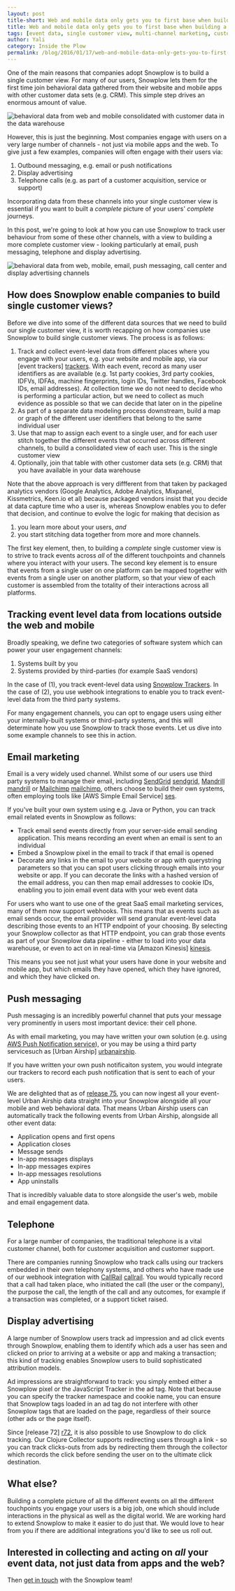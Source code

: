 ```yaml
---
layout: post
title-short: Web and mobile data only gets you to first base when building a single customer view
title: Web and mobile data only gets you to first base when building a single customer view
tags: [event data, single customer view, multi-channel marketing, customer journey mapping, optimizing customer journeys, email marketing, push messaging, display advertising, call center analytics]
author: Yali
category: Inside the Plow
permalink: /blog/2016/01/17/web-and-mobile-data-only-gets-you-to-first-base-when-building-a-single-customer-view/
---
```


One of the main reasons that companies adopt Snowplow is to build a single customer view. For many of our users, Snowplow lets them for the first time join behavioral data gathered from their website and mobile apps with other customer data sets (e.g. CRM). This simple step drives an enormous amount of value.

![behavioral data from web and mobile consolidated with customer data in the data warehouse][diagram1]

However, this is just the beginning. Most companies engage with users on a very large number of channels - not just via mobile apps and the web. To give just a few examples, companies will often engage with their users via:

1. Outbound messaging, e.g. email or push notifications
2. Display advertising
3. Telephone calls (e.g. as part of a customer acquisition, service or support)

Incorporating data from these channels into your single customer view is essential if you want to built a *complete* picture of your users' *complete* journeys.

In this post, we're going to look at how you can use Snowplow to track user behaviour from some of these other channels, with a view to building a more complete customer view - looking particularly at email, push messaging, telephone and display advertising.

<!--more-->

![behavioral data from web, mobile, email, push messaging, call center and display advertising channels][diagram2]

## How does Snowplow enable companies to build single customer views?

Before we dive into some of the different data sources that we need to build our single customer view, it is worth recapping on how companies use Snowplow to build single customer views. The process is as follows:

1. Track and collect event-level data from different places where you engage with your users, e.g. your website and mobile app, via our [event trackers] [trackers]. With each event, record as many user identifiers as are available (e.g. 1st party cookies, 3rd party cookies, IDFVs, IDFAs, machine fingerprints, login IDs, Twitter handles, Facebook IDs, email addresses). At collection time we do not need to decide who is performing a particular action, but we need to collect as much evidence as possible so that we can decide that later on in the pipeline
2. As part of a separate data modeling process downstream, build a map or graph of the different user identifiers that belong to the same individual user
3. Use that map to assign each event to a single user, and for each user stitch together the different events that occurred across different channels, to build a consolidated view of each user. This is the single customer view
4. Optionally, join that table with other customer data sets (e.g. CRM) that you have available in your data warehouse

Note that the above approach is very diffferent from that taken by packaged analytics vendors (Google Analytics, Adobe Analytics, Mixpanel, Kissmetrics, Keen.io et al) because packaged vendors insist that you decide at data capture time who a user is, whereas Snowplow enables you to defer that decision, and continue to evolve the logic for making that decision as

1. you learn more about your users, *and*
2. you start stitching data together from more and more channels.

The first key element, then, to building a *complete* single customer view is to strive to track events across *all* of the different touchpoints and channels where you interact with your users. The second key element is to ensure that events from a single user on one platform can be mapped together with events from a single user on another platform, so that your view of each customer is assembled from the totality of their interactions across all platforms.

## Tracking event level data from locations outside the web and mobile

Broadly speaking, we define two categories of software system which can power your user engagement channels:

1. Systems built by you
2. Systems provided by third-parties (for example SaaS vendors)

In the case of (1), you track event-level data using [Snowplow Trackers][trackers]. In the case of (2), you use webhook integrations to enable you to track event-level data from the third party systems.

For many engagement channels, you can opt to engage users using either your internally-built systems or third-party systems, and this will determinate how you use Snowplow to track those events. Let us dive into some example channels to see this in action.

## Email marketing

Email is a very widely used channel. Whilst some of our users use third party systems to manage their email, including [SendGrid] [sendgrid], [Mandrill] [mandrill] or [Mailchimp] [mailchimp], others choose to build their own systems, often employing tools like [AWS Simple Email Service] [ses].

If you've built your own system using e.g. Java or Python, you can track email related events in Snowplow as follows:

* Track email send events directly from your server-side email sending application. This means recording an event when an email is sent to an individual
* Embed a Snowplow pixel in the email to track if that email is opened
* Decorate any links in the email to your website or app with querystring parameters so that you can spot users clicking through emails into your website or app. If you can decorate the links with a hashed version of the email address, you can then map email addresses to cookie IDs, enabling you to join email event data with your web event data

For users who want to use one of the great SaaS email marketing services, many of them now support webhooks. This means that as events such as email sends occur, the email provider will send granular event-level data describing those events to an HTTP endpoint of your choosing. By selecting your Snowplow collector as that HTTP endpoint, you can grab those events as part of your Snowplow data pipeline - either to load into your data warehouse, or even to act on in real-time via [Amazon Kinesis] [kinesis].

This means you see not just what your users have done in your website and mobile app, but which emails they have opened, which they have ignored, and which they have clicked on.

## Push messaging

Push messaging is an incredibly powerful channel that puts your message very prominently in users most important device: their cell phone.

As with email marketing, you may have written your own solution (e.g. using [AWS Push Notification service][sns]), or you may be using a third party servicesuch as [Urban Airship] [urbanairship].

If you have written your own push notificaiton system, you would integrate our trackers to record each push notification that is sent to each of your users.

We are delighted that as of [release 75][r75], you can now ingest all your event-level Urban Airship data straight into your Snowplow alongside all your mobile and web behavioral data. That means Urban Airship users can automatically track the following events from Urban Airship, alongside all other event data:

* Application opens and first opens
* Application closes
* Message sends
* In-app messages displays
* In-app messages expires
* In-app messages resolutions
* App uninstalls

That is incredibly valuable data to store alongside the user's web, mobile and email engagement data.

## Telephone

For a large number of companies, the traditional telephone is a vital customer channel, both for customer acquisition and customer support.

There are companies running Snowplow who track calls using our trackers embedded in their own telephony systems, and others who have made use of our webhook integration with [CallRail] [callrail]. You would typically record that a call had taken place, who initiated the call (the user or the company), the purpose the call, the length of the call and any outcomes, for example if a transaction was completed, or a support ticket raised.

## Display advertising

A large number of Snowplow users track ad impression and ad click events through Snowplow, enabling them to identify which ads a user has seen and clicked on prior to arriving at a website or app and making a transaction; this kind of tracking enables Snowplow users to build sophisticated attribution models.

Ad impressions are straightforward to track: you simply embed either a Snowplow pixel or the JavaScript Tracker in the ad tag. Note that because you can specify the tracker namespace and cookie name, you can ensure that Snowplow tags loaded in an ad tag do not interfere with other Snowplow tags that are loaded on the page, regardless of their source (other ads or the page itself).

Since [release 72] [r72], it is also possible to use Snowplow to do click tracking. Our Clojure Collector supports redirecting users through a link - so you can track clicks-outs from ads by redirecting them through the collector which records the click before sending the user on to the ultimate click destination.

## What else?

Building a complete picture of all the different events on all the different touchpoints you engage your users is a big job, one which should include interactions in the physical as well as the digital world. We are working hard to extend Snowplow to make it easier to do just that. We would love to hear from you if there are additional integrations you'd like to see us roll out.

## Interested in collecting and acting on *all* your event data, not just data from apps and the web?

Then [get in touch][contact] with the Snowplow team!

[diagram1]: /assets/img/blog/2016/01/single-customer-view-1-web-mobile-crm-datwarehouse.png
[diagram2]: /assets/img/blog/2016/01/single-customer-view-2-ad-server-email-support-forum-call-center.png
[trackers]: https://github.com/snowplow/?utf8=%E2%9C%93&query=tracker
[sendgrid]: https://sendgrid.com
[mandrill]: https://www.mandrill.com
[mailchimp]: http://mailchimp.com/
[ses]: https://aws.amazon.com/ses/
[kinesis]: https://aws.amazon.com/kinesis/
[sns]: https://aws.amazon.com/sns/
[urbanairship]: https://www.urbanairship.com/
[callrail]: http://www.callrail.com/
[r75]: /blog/2016/01/02/snowplow-r75-long-legged-buzzard-released/
[r72]: /blog/2015/10/15/snowplow-r72-great-spotted-kiwi-released/
[contact]: /contact/
